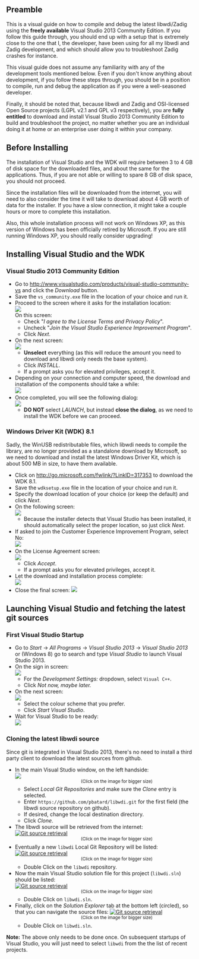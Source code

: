 ## Preamble

This is a visual guide on how to compile and debug the latest libwdi/Zadig using the __freely available__ Visual Studio 2013 Community Edition. If you follow this guide through, you should end up with a setup that is extremely close to the one that I, the developer, have been using for all my libwdi and Zadig development, and which should allow you to troubleshoot Zadig crashes for instance.

This visual guide does not assume any familiarity with any of the development tools mentioned below. Even if you don't know anything about development, if you follow these steps through, you should be in a position to compile, run and debug the application as if you were a well-seasoned developer.

Finally, it should be noted that, because libwdi and Zadig and OSI-licensed Open Source projects (LGPL v2.1 and GPL v3 respectively), you are __fully entitled__ to download and install Visual Studio 2013 Community Edition to build and troubleshoot the project, no matter whether you are an individual doing it at home or an enterprise user doing it within your company.

## Before Installing

The installation of Visual Studio and the WDK will require between 3 to 4 GB of disk space for the downloaded files, and about the same for the applications. Thus, if you are not able or willing to spare 8 GB of disk space, you should not proceed.

Since the installation files will be downloaded from the internet, you will need to also consider the time it will take to download about 4 GB worth of data for the installer. If you have a slow connection, it might take a couple hours or more to complete this installation.

Also, this whole installation process will not work on Windows XP, as this version of Windows has been officially retired by Microsoft. If you are still running Windows XP, you should really consider upgrading!

## Installing Visual Studio and the WDK

### Visual Studio 2013 Community Edition

* Go to http://www.visualstudio.com/products/visual-studio-community-vs and click the _Download_ button.
* Save the `vs_community.exe` file in the location of your choice and run it.
* Proceed to the screen where it asks for the installation location:  
[![](https://github.com/pbatard/libwdi/wiki/images/vs_install_01.png)](https://github.com/pbatard/libwdi/wiki/images/vs_install_01.png)  
On this screen:
    * Check "_I agree to the License Terms and Privacy Policy_".
    * Uncheck "_Join the Visual Studio Experience Improvement Program_".
    * Click _Next_.
* On the next screen:  
[![](https://github.com/pbatard/libwdi/wiki/images/vs_install_02.png)](https://github.com/pbatard/libwdi/wiki/images/vs_install_02.png)  
    * __Unselect__ everything (as this will reduce the amount you need to download and libwdi only needs the base system).
    * Click _INSTALL_.
    * If a prompt asks you for elevated privileges, accept it.
* Depending on your connection and computer speed, the download and installation of the components should take a while:  
[![](https://github.com/pbatard/libwdi/wiki/images/vs_install_03.png)](https://github.com/pbatard/libwdi/wiki/images/vs_install_03.png)
* Once completed, you will see the following dialog:  
[![](https://github.com/pbatard/libwdi/wiki/images/vs_install_04.png)](https://github.com/pbatard/libwdi/wiki/images/vs_install_04.png)
    * __DO NOT__ select _LAUNCH_, but instead __close the dialog__, as we need to install the WDK before we can proceed.

### Windows Driver Kit (WDK) 8.1

Sadly, the WinUSB redistributable files, which libwdi needs to compile the library, are no longer provided as a standalone download by Microsoft, so we need to download and install the latest Windows Driver Kit, which is about 500 MB in size, to have them available.

* Click on http://go.microsoft.com/fwlink/?LinkID=317353 to download the WDK 8.1.
* Save the `wdksetup.exe` file in the location of your choice and run it.
* Specify the download location of your choice (or keep the default) and click _Next_.
* On the following screen:  
[![](https://github.com/pbatard/libwdi/wiki/images/wdk_install_01.png)](https://github.com/pbatard/libwdi/wiki/images/wdk_install_01.png)  
    * Because the installer detects that Visual Studio has been installed, it should automatically select the proper location, so just click _Next_.
* If asked to join the Customer Experience Improvement Program, select No:  
[![](https://github.com/pbatard/libwdi/wiki/images/wdk_install_02.png)](https://github.com/pbatard/libwdi/wiki/images/wdk_install_02.png)
* On the License Agreement screen:  
[![](https://github.com/pbatard/libwdi/wiki/images/wdk_install_03.png)](https://github.com/pbatard/libwdi/wiki/images/wdk_install_03.png)
    * Click _Accept_.
    * If a prompt asks you for elevated privileges, accept it.
* Let the download and installation process complete:  
[![](https://github.com/pbatard/libwdi/wiki/images/wdk_install_04.png)](https://github.com/pbatard/libwdi/wiki/images/wdk_install_04.png)
* Close the final screen:
[![](https://github.com/pbatard/libwdi/wiki/images/wdk_install_05.png)](https://github.com/pbatard/libwdi/wiki/images/wdk_install_05.png)

## Launching Visual Studio and fetching the latest git sources

### First Visual Studio Startup

* Go to _Start_ &rarr; _All Programs_ &rarr; _Visual Studio 2013_ &rarr; _Visual Studio 2013_ or (Windows 8) go to search and type _Visual Studio_ to launch Visual Studio 2013.
* On the sign in screen:  
[![](https://github.com/pbatard/libwdi/wiki/images/ws_startup_01.png)](https://github.com/pbatard/libwdi/wiki/images/ws_startup_01.png)
    * For the _Development Settings:_ dropdown, select `Visual C++`.
    * Click _Not now, maybe later._
* On the next screen:  
[![](https://github.com/pbatard/libwdi/wiki/images/ws_startup_02.png)](https://github.com/pbatard/libwdi/wiki/images/ws_startup_02.png)
    * Select the colour scheme that you prefer.
    * Click _Start Visual Studio_.
* Wait for Visual Studio to be ready:  
[![](https://github.com/pbatard/libwdi/wiki/images/ws_startup_03.png)](https://github.com/pbatard/libwdi/wiki/images/ws_startup_03.png)

### Cloning the latest libwdi source

Since git is integrated in Visual Studio 2013, there's no need to install a third party client to download the latest sources from github.

* In the main Visual Studio window, on the left handside:  
[![](https://github.com/pbatard/libwdi/wiki/images/vs_git_01.png)](https://github.com/pbatard/libwdi/wiki/images/vs_git_01.png)  
&nbsp;&nbsp;&nbsp;&nbsp;&nbsp;&nbsp;&nbsp;&nbsp;&nbsp;&nbsp;&nbsp;&nbsp;&nbsp;&nbsp;&nbsp;&nbsp;&nbsp;&nbsp;&nbsp;&nbsp;&nbsp;&nbsp;&nbsp;&nbsp;&nbsp;&nbsp;&nbsp;&nbsp;&nbsp;&nbsp;&nbsp;&nbsp;&nbsp;&nbsp;&nbsp;&nbsp;&nbsp;&nbsp;&nbsp;&nbsp;&nbsp;&nbsp;&nbsp;&nbsp;&nbsp;<sup>(Click on the image for bigger size)</sup>
    * Select _Local Git Repositories_ and make sure the _Clone_ entry is selected.
    * Enter `https://github.com/pbatard/libwdi.git` for the first field (the libwdi source repository on github).
    * If desired, change the local destination directory.
    * Click _Clone_.
* The libwdi source will be retrieved from the internet:  
[![Git source retrieval](https://github.com/pbatard/libwdi/wiki/images/vs_git_02.png)](https://github.com/pbatard/libwdi/wiki/images/vs_git_02.png)  
&nbsp;&nbsp;&nbsp;&nbsp;&nbsp;&nbsp;&nbsp;&nbsp;&nbsp;&nbsp;&nbsp;&nbsp;&nbsp;&nbsp;&nbsp;&nbsp;&nbsp;&nbsp;&nbsp;&nbsp;&nbsp;&nbsp;&nbsp;&nbsp;&nbsp;&nbsp;&nbsp;&nbsp;&nbsp;&nbsp;&nbsp;&nbsp;&nbsp;&nbsp;&nbsp;&nbsp;&nbsp;&nbsp;&nbsp;&nbsp;&nbsp;&nbsp;&nbsp;&nbsp;&nbsp;<sup>(Click on the image for bigger size)</sup>
* Eventually a new `libwdi` Local Git Repository will be listed:  
[![Git source retrieval](https://github.com/pbatard/libwdi/wiki/images/vs_git_03.png)](https://github.com/pbatard/libwdi/wiki/images/vs_git_03.png)  
&nbsp;&nbsp;&nbsp;&nbsp;&nbsp;&nbsp;&nbsp;&nbsp;&nbsp;&nbsp;&nbsp;&nbsp;&nbsp;&nbsp;&nbsp;&nbsp;&nbsp;&nbsp;&nbsp;&nbsp;&nbsp;&nbsp;&nbsp;&nbsp;&nbsp;&nbsp;&nbsp;&nbsp;&nbsp;&nbsp;&nbsp;&nbsp;&nbsp;&nbsp;&nbsp;&nbsp;&nbsp;&nbsp;&nbsp;&nbsp;&nbsp;&nbsp;&nbsp;&nbsp;&nbsp;<sup>(Click on the image for bigger size)</sup>
    * Double Click on the `libwdi` repository.
* Now the main Visual Studio solution file for this project (`libwdi.sln`) should be listed:  
[![Git source retrieval](https://github.com/pbatard/libwdi/wiki/images/vs_git_04.png)](https://github.com/pbatard/libwdi/wiki/images/vs_git_04.png)  
&nbsp;&nbsp;&nbsp;&nbsp;&nbsp;&nbsp;&nbsp;&nbsp;&nbsp;&nbsp;&nbsp;&nbsp;&nbsp;&nbsp;&nbsp;&nbsp;&nbsp;&nbsp;&nbsp;&nbsp;&nbsp;&nbsp;&nbsp;&nbsp;&nbsp;&nbsp;&nbsp;&nbsp;&nbsp;&nbsp;&nbsp;&nbsp;&nbsp;&nbsp;&nbsp;&nbsp;&nbsp;&nbsp;&nbsp;&nbsp;&nbsp;&nbsp;&nbsp;&nbsp;&nbsp;<sup>(Click on the image for bigger size)</sup>
    * Double Click on `libwdi.sln`.
* Finally, click on the _Solution Explorer_ tab at the bottom left (circled), so that you can navigate the source files:
[![Git source retrieval](https://github.com/pbatard/libwdi/wiki/images/vs_git_05.png)](https://github.com/pbatard/libwdi/wiki/images/vs_git_05.png)  
&nbsp;&nbsp;&nbsp;&nbsp;&nbsp;&nbsp;&nbsp;&nbsp;&nbsp;&nbsp;&nbsp;&nbsp;&nbsp;&nbsp;&nbsp;&nbsp;&nbsp;&nbsp;&nbsp;&nbsp;&nbsp;&nbsp;&nbsp;&nbsp;&nbsp;&nbsp;&nbsp;&nbsp;&nbsp;&nbsp;&nbsp;&nbsp;&nbsp;&nbsp;&nbsp;&nbsp;&nbsp;&nbsp;&nbsp;&nbsp;&nbsp;&nbsp;&nbsp;&nbsp;&nbsp;<sup>(Click on the image for bigger size)</sup>
    * Double Click on `libwdi.sln`.

__Note:__ The above only needs to be done once. On subsequent startups of Visual Studio, you will just need to select `libwdi` from the the list of recent projects.